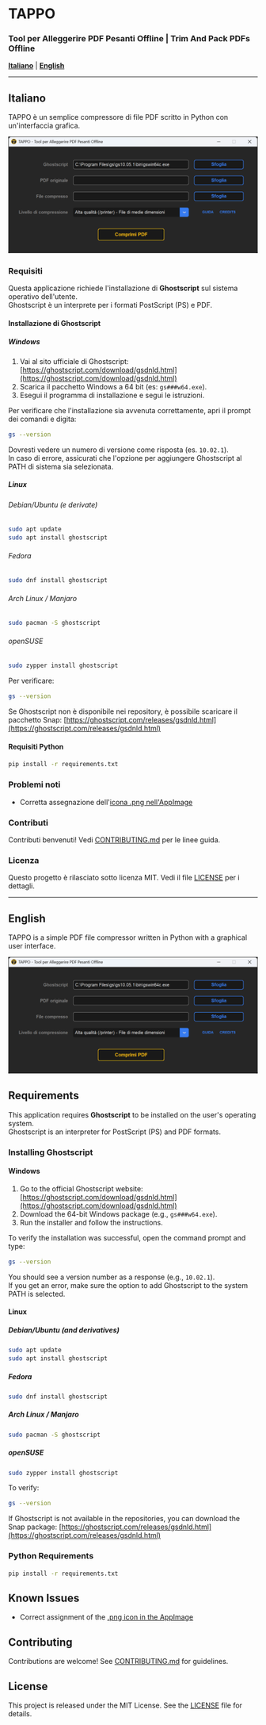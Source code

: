 
# TAPPO

### Tool per Alleggerire PDF Pesanti Offline | Trim And Pack PDFs Offline

**[Italiano](#italiano)** | **[English](#english)**

---

## Italiano

TAPPO è un semplice compressore di file PDF scritto in Python con un'interfaccia grafica.

![Screenshot](screenshots/tappo_1.2.0_screenshot_windows.png)

### Requisiti

Questa applicazione richiede l'installazione di **Ghostscript** sul sistema operativo dell'utente.  
Ghostscript è un interprete per i formati PostScript (PS) e PDF.

#### Installazione di Ghostscript

##### Windows

1. Vai al sito ufficiale di Ghostscript: [https://ghostscript.com/download/gsdnld.html](https://ghostscript.com/download/gsdnld.html)
2. Scarica il pacchetto Windows a 64 bit (es: `gs###w64.exe`).
3. Esegui il programma di installazione e segui le istruzioni.

Per verificare che l'installazione sia avvenuta correttamente, apri il prompt dei comandi e digita:
```bash
gs --version
```
Dovresti vedere un numero di versione come risposta (es. `10.02.1`).  
In caso di errore, assicurati che l'opzione per aggiungere Ghostscript al PATH di sistema sia selezionata.

##### Linux

###### Debian/Ubuntu (e derivate)
```bash
sudo apt update
sudo apt install ghostscript
```

###### Fedora
```bash
sudo dnf install ghostscript
```

###### Arch Linux / Manjaro
```bash
sudo pacman -S ghostscript
```

###### openSUSE
```bash
sudo zypper install ghostscript
```

Per verificare:
```bash
gs --version
```

Se Ghostscript non è disponibile nei repository, è possibile scaricare il pacchetto Snap: [https://ghostscript.com/releases/gsdnld.html](https://ghostscript.com/releases/gsdnld.html)

#### Requisiti Python

```bash
pip install -r requirements.txt
```

### Problemi noti

- Corretta assegnazione dell'[icona .png nell'AppImage](https://github.com/Ghizza/TAPPO/issues/2)

### Contributi

Contributi benvenuti! Vedi [CONTRIBUTING.md](./CONTRIBUTING.md) per le linee guida.

### Licenza

Questo progetto è rilasciato sotto licenza MIT. Vedi il file [LICENSE](./LICENSE) per i dettagli.

---

## English

TAPPO is a simple PDF file compressor written in Python with a graphical user interface.

![Screenshot](screenshots/tappo_1.2.0_screenshot_windows.png)

## Requirements

This application requires **Ghostscript** to be installed on the user's operating system.  
Ghostscript is an interpreter for PostScript (PS) and PDF formats.

### Installing Ghostscript

#### Windows

1. Go to the official Ghostscript website: [https://ghostscript.com/download/gsdnld.html](https://ghostscript.com/download/gsdnld.html)
2. Download the 64-bit Windows package (e.g., `gs###w64.exe`).
3. Run the installer and follow the instructions.

To verify the installation was successful, open the command prompt and type:
```bash
gs --version
```
You should see a version number as a response (e.g., `10.02.1`).  
If you get an error, make sure the option to add Ghostscript to the system PATH is selected.

#### Linux

##### Debian/Ubuntu (and derivatives)
```bash
sudo apt update
sudo apt install ghostscript
```

##### Fedora
```bash
sudo dnf install ghostscript
```

##### Arch Linux / Manjaro
```bash
sudo pacman -S ghostscript
```

##### openSUSE
```bash
sudo zypper install ghostscript
```

To verify:
```bash
gs --version
```

If Ghostscript is not available in the repositories, you can download the Snap package: [https://ghostscript.com/releases/gsdnld.html](https://ghostscript.com/releases/gsdnld.html)

### Python Requirements

```bash
pip install -r requirements.txt
```

## Known Issues

- Correct assignment of the [.png icon in the AppImage](https://github.com/Ghizza/TAPPO/issues/2)

## Contributing

Contributions are welcome! See [CONTRIBUTING.md](./CONTRIBUTING.md) for guidelines.

## License

This project is released under the MIT License. See the [LICENSE](./LICENSE) file for details.
